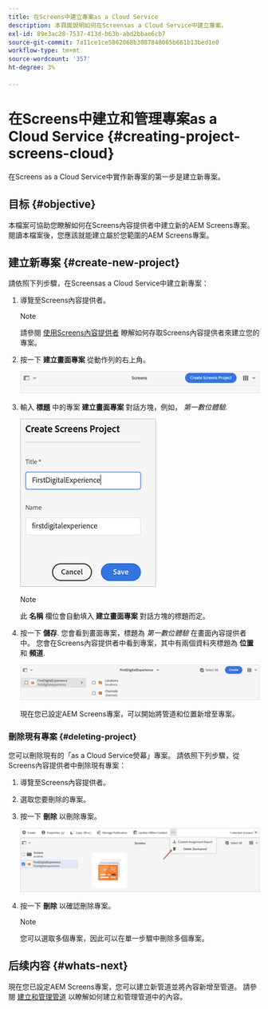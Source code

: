 ```yaml
---
title: 在Screens中建立專案as a Cloud Service
description: 本頁面說明如何在Screensas a Cloud Service中建立專案。
exl-id: 89e3ac28-7537-413d-b63b-abd2bbae6cb7
source-git-commit: 7a11ce1ce5862068b3087848065b661b13bed1e0
workflow-type: tm+mt
source-wordcount: '357'
ht-degree: 3%

---
```


# 在Screens中建立和管理專案as a Cloud Service {#creating-project-screens-cloud}

在Screens as a Cloud Service中實作新專案的第一步是建立新專案。

## 目标 {#objective}

本檔案可協助您瞭解如何在Screens內容提供者中建立新的AEM Screens專案。 閱讀本檔案後，您應該就能建立屬於您範圍的AEM Screens專案。

## 建立新專案 {#create-new-project}

請依照下列步驟，在Screensas a Cloud Service中建立新專案：

1. 導覽至Screens內容提供者。

   >[!NOTE]
   >請參閱 [使用Screens內容提供者](https://experienceleague.adobe.com/docs/experience-manager-cloud-service/screens-as-cloud-service/configure-screens-cloud/using-screens-content-provider.html?lang=en) 瞭解如何存取Screens內容提供者來建立您的專案。

1. 按一下 **建立畫面專案** 從動作列的右上角。

   ![](/help/screens-cloud/assets/create-content/create-screens-project1.png)

1. 輸入 **標題** 中的專案 **建立畫面專案** 對話方塊，例如， *第一數位體驗*.

   ![](/help/screens-cloud/assets/create-content/create-screens-project2.png)

   >[!NOTE]
   >此 **名稱** 欄位會自動填入 **建立畫面專案** 對話方塊的標題而定。

1. 按一下 **儲存**. 您會看到畫面專案，標題為 *第一數位體驗* 在畫面內容提供者中。 您會在Screens內容提供者中看到專案，其中有兩個資料夾標題為 **位置** 和 **頻道**.

   ![](/help/screens-cloud/assets/create-content/create-screens-project3.png)

   現在您已設定AEM Screens專案，可以開始將管道和位置新增至專案。

### 刪除現有專案 {#deleting-project}

您可以刪除現有的「as a Cloud Service熒幕」專案。
請依照下列步驟，從Screens內容提供者中刪除現有專案：

1. 導覽至Screens內容提供者。
1. 選取您要刪除的專案。
1. 按一下 **刪除** 以刪除專案。

   ![](/help/screens-cloud/assets/create-content/create-project5.png)

1. 按一下 **刪除** 以確認刪除專案。

   >[!NOTE]
   >您可以選取多個專案，因此可以在單一步驟中刪除多個專案。

## 后续内容 {#whats-next}

現在您已設定AEM Screens專案，您可以建立新管道並將內容新增至管道。 請參閱 [建立和管理管道](creating-channels-screens-cloud.md) 以瞭解如何建立和管理管道中的內容。
